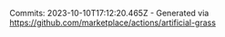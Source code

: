 Commits: 2023-10-10T17:12:20.465Z - Generated via https://github.com/marketplace/actions/artificial-grass
<br>
